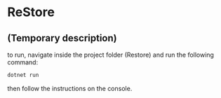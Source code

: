 # ReStore

## (Temporary description)

to run, navigate inside the project folder (Restore) and run the following command:
```bash
dotnet run
```
then follow the instructions on the console.